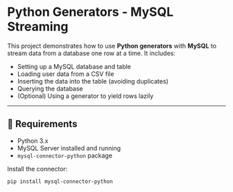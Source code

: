 # Python Generators - MySQL Streaming

This project demonstrates how to use **Python generators** with **MySQL** to stream data from a database one row at a time. It includes:

- Setting up a MySQL database and table
- Loading user data from a CSV file
- Inserting the data into the table (avoiding duplicates)
- Querying the database
- (Optional) Using a generator to yield rows lazily

---

## 🔧 Requirements

- Python 3.x
- MySQL Server installed and running
- `mysql-connector-python` package

Install the connector:

```bash
pip install mysql-connector-python
